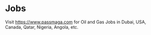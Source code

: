 # Jobs
Visit https://www.passmaga.com for Oil and Gas Jobs in Dubai, USA, Canada, Qatar, Nigeria, Angola, etc.
